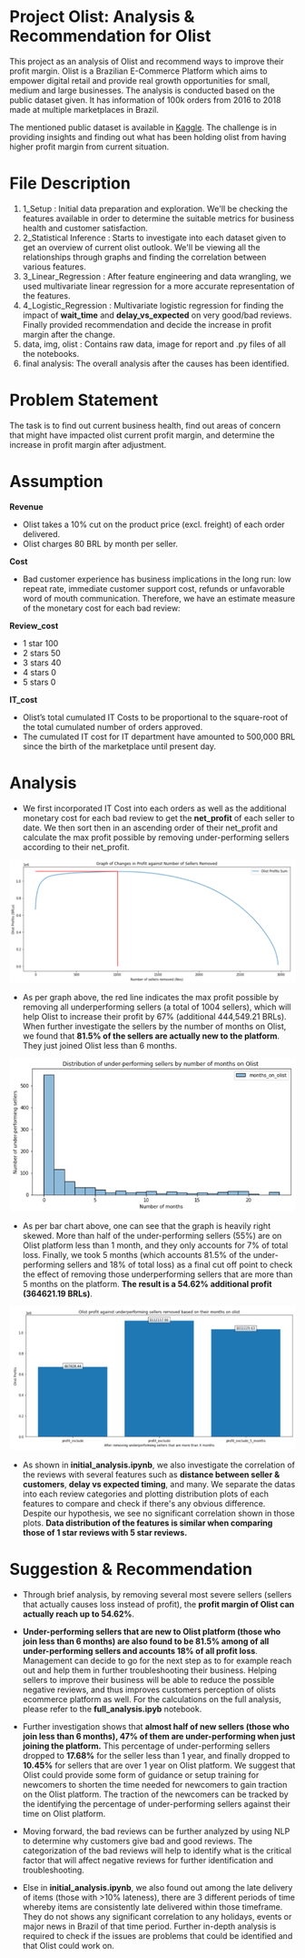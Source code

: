 # Project Olist: Analysis & Recommendation for Olist
This project as an analysis of Olist and recommend ways to improve their profit margin. Olist is a Brazilian E-Commerce Platform which aims to empower digital retail and provide real growth opportunities for small, medium and large businesses. The analysis is conducted based on the public dataset given. It has information of 100k orders from 2016 to 2018 made at multiple marketplaces in Brazil.  

The mentioned public dataset is available in [Kaggle](https://www.kaggle.com/datasets/olistbr/brazilian-ecommerce). The challenge is in providing insights and finding out what has been holding olist from having higher profit margin from current situation.

# File Description
1. 1_Setup : Initial data preparation and exploration. We'll be checking the features available in order to determine the suitable metrics for business health and customer satisfaction.
2. 2_Statistical Inference : Starts to investigate into each dataset given to get an overview of current olist outlook. We'll be viewing all the relationships through graphs and finding the correlation between various features.
3. 3_Linear_Regression : After feature engineering and data wrangling, we used multivariate linear regression for a more accurate representation of the features. 
4. 4_Logistic_Regression : Multivariate logistic regression for finding the impact of **wait_time** and **delay_vs_expected** on very good/bad reviews. Finally provided recommendation and decide the increase in profit margin after the change.
5. data, img, olist : Contains raw data, image for report and .py files of all the notebooks. 
6. final analysis: The overall analysis after the causes has been identified. 

# Problem Statement
The task is to find out current business health, find out areas of concern that might have impacted olist current profit margin, and determine the increase in profit margin after adjustment.

# Assumption
**Revenue**
* Olist takes a 10% cut on the product price (excl. freight) of each order delivered.
* Olist charges 80 BRL by month per seller.

**Cost**
* Bad customer experience has business implications in the long run: low repeat rate, immediate customer support cost, refunds or unfavorable word of mouth communication. Therefore, we have an estimate measure of the monetary cost for each bad review:

**Review_cost**
* 1 star	100
* 2 stars	50
* 3 stars	40
* 4 stars	0
* 5 stars	0

**IT_cost**
* Olist’s total cumulated IT Costs to be proportional to the square-root of the total cumulated number of orders approved.
* The cumulated IT cost for IT department have amounted to 500,000 BRL since the birth of the marketplace until present day.

# Analysis  
* We first incorporated IT Cost into each orders as well as the additional monetary cost for each bad review to get the **net_profit** of each seller to date. We then sort then in an ascending order of their net_profit and calculate the max profit possible by removing under-performing sellers according to their net_profit.

![image](img/img1.png)  

* As per graph above, the red line indicates the max profit possible by removing all underperforming sellers (a total of 1004 sellers), which will help Olist to increase their profit by 67% (additional 444,549.21 BRLs). When further investigate the sellers by the number of months on Olist, we found that **81.5% of the sellers are actually new to the platform**. They just joined Olist less than 6 months. 

![image](img/img2.png)  

* As per bar chart above, one can see that the graph is heavily right skewed. More than half of the under-performing sellers (55%) are on Olist platform less than 1 month, and they only accounts for 7% of total loss. Finally, we took 5 months (which accounts 81.5% of the under-performing sellers and 18% of total loss) as a final cut off point to check the effect of removing those underperforming sellers that are more than 5 months on the platform. **The result is a 54.62% additional profit (364621.19 BRLs)**.

![image](img/img3.png)  

* As shown in **initial_analysis.ipynb**, we also investigate the correlation of the reviews with several features such as **distance between seller & customers**, **delay vs expected timing**, and many. We separate the datas into each review categories and plotting distribution plots of each features to compare and check if there's any obvious difference. Despite our hypothesis, we see no significant correlation shown in those plots. **Data distribution of the features is similar when comparing those of 1 star reviews with 5 star reviews.**

# Suggestion & Recommendation
* Through brief analysis, by removing several most severe sellers (sellers that actually causes loss instead of profit), the **profit margin of Olist can actually reach up to 54.62%**.  

* **Under-performing sellers that are new to Olist platform (those who join less than 6 months) are also found to be 81.5% among of all under-performing sellers and accounts 18% of all profit loss**. Management can decide to go for the next step as to for example reach out and help them in further troubleshooting their business. Helping sellers to improve their business will be able to reduce the possible negative reviews, and thus improves customers perception of olists ecommerce platform as well. For the calculations on the full analysis, please refer to the **full_analysis.ipyb** notebook.

* Further investigation shows that **almost half of new sellers (those who join less than 6 months), 47% of them are under-performing when just joining the platform.** This percentage of under-performing sellers dropped to **17.68%** for the seller less than 1 year, and finally dropped to **10.45%** for sellers that are over 1 year on Olist platform. We suggest that Olist could provide some form of guidance or setup training for newcomers to shorten the time needed for newcomers to gain traction on the Olist platform. The traction of the newcomers can be tracked by the identifying the percentage of under-performing sellers against their time on Olist platform.

* Moving forward, the bad reviews can be further analyzed by using NLP to determine why customers give bad and good reviews. The categorization of the bad reviews will help to identify what is the critical factor that will affect negative reviews for further identification and troubleshooting.

* Else in **initial_analysis.ipynb**, we also found out among the late delivery of items (those with >10% lateness), there are 3 different periods of time whereby items are consistently late delivered within those timeframe. They do not shows any significant correlation to any holidays, events or major news in Brazil of that time period. Further in-depth analysis is required to check if the issues are problems that could be identified and that Olist could work on.
